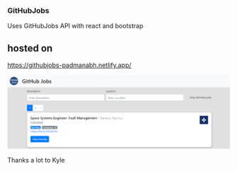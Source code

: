 ### GitHubJobs
Uses GitHubJobs API with react and bootstrap

## hosted on
https://githubjobs-padmanabh.netlify.app/

 ![Screenshot](/public/screenshot.png)
 
 Thanks a lot to Kyle
